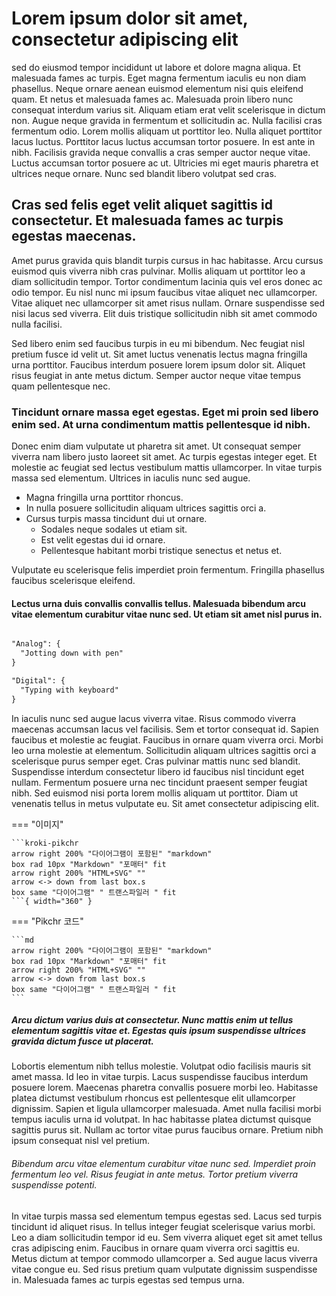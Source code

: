 # Lorem ipsum dolor sit amet, consectetur adipiscing elit

sed do eiusmod tempor incididunt ut labore et dolore magna aliqua. Et malesuada fames ac turpis. Eget magna fermentum iaculis eu non diam phasellus. Neque ornare aenean euismod elementum nisi quis eleifend quam. Et netus et malesuada fames ac. Malesuada proin libero nunc consequat interdum varius sit. Aliquam etiam erat velit scelerisque in dictum non. Augue neque gravida in fermentum et sollicitudin ac. Nulla facilisi cras fermentum odio. Lorem mollis aliquam ut porttitor leo. Nulla aliquet porttitor lacus luctus. Porttitor lacus luctus accumsan tortor posuere. In est ante in nibh. Facilisis gravida neque convallis a cras semper auctor neque vitae. Luctus accumsan tortor posuere ac ut. Ultricies mi eget mauris pharetra et ultrices neque ornare. Nunc sed blandit libero volutpat sed cras.

## Cras sed felis eget velit aliquet sagittis id consectetur. Et malesuada fames ac turpis egestas maecenas.

Amet purus gravida quis blandit turpis cursus in hac habitasse. Arcu cursus euismod quis viverra nibh cras pulvinar. Mollis aliquam ut porttitor leo a diam sollicitudin tempor. Tortor condimentum lacinia quis vel eros donec ac odio tempor. Eu nisl nunc mi ipsum faucibus vitae aliquet nec ullamcorper. Vitae aliquet nec ullamcorper sit amet risus nullam. Ornare suspendisse sed nisi lacus sed viverra. Elit duis tristique sollicitudin nibh sit amet commodo nulla facilisi.

Sed libero enim sed faucibus turpis in eu mi bibendum. Nec feugiat nisl pretium fusce id velit ut. Sit amet luctus venenatis lectus magna fringilla urna porttitor. Faucibus interdum posuere lorem ipsum dolor sit. Aliquet risus feugiat in ante metus dictum. Semper auctor neque vitae tempus quam pellentesque nec.

### Tincidunt ornare massa eget egestas. Eget mi proin sed libero enim sed. At urna condimentum mattis pellentesque id nibh.

Donec enim diam vulputate ut pharetra sit amet. Ut consequat semper viverra nam libero justo laoreet sit amet. Ac turpis egestas integer eget. Et molestie ac feugiat sed lectus vestibulum mattis ullamcorper. In vitae turpis massa sed elementum. Ultrices in iaculis nunc sed augue.

* Magna fringilla urna porttitor rhoncus.
* In nulla posuere sollicitudin aliquam ultrices sagittis orci a.
* Cursus turpis massa tincidunt dui ut ornare.
  * Sodales neque sodales ut etiam sit.
  * Est velit egestas dui id ornare.
  * Pellentesque habitant morbi tristique senectus et netus et.

Vulputate eu scelerisque felis imperdiet proin fermentum. Fringilla phasellus faucibus scelerisque eleifend.

#### Lectus urna duis convallis convallis tellus. Malesuada bibendum arcu vitae elementum curabitur vitae nunc sed. Ut etiam sit amet nisl purus in.

````md title="위 그림의 D2 코드"

"Analog": {
  "Jotting down with pen"
}

"Digital": {
  "Typing with keyboard"
}

````

In iaculis nunc sed augue lacus viverra vitae. Risus commodo viverra maecenas accumsan lacus vel facilisis. Sem et tortor consequat id. Sapien faucibus et molestie ac feugiat. Faucibus in ornare quam viverra orci. Morbi leo urna molestie at elementum. Sollicitudin aliquam ultrices sagittis orci a scelerisque purus semper eget. Cras pulvinar mattis nunc sed blandit. Suspendisse interdum consectetur libero id faucibus nisl tincidunt eget nullam. Fermentum posuere urna nec tincidunt praesent semper feugiat nibh. Sed euismod nisi porta lorem mollis aliquam ut porttitor. Diam ut venenatis tellus in metus vulputate eu. Sit amet consectetur adipiscing elit.

=== "이미지"

    ```kroki-pikchr
    arrow right 200% "다이어그램이 포함된" "markdown"
    box rad 10px "Markdown" "포매터" fit
    arrow right 200% "HTML+SVG" ""
    arrow <-> down from last box.s
    box same "다이어그램" " 트랜스파일러 " fit
    ```{ width="360" }

=== "Pikchr 코드"

    ```md
    arrow right 200% "다이어그램이 포함된" "markdown"
    box rad 10px "Markdown" "포매터" fit
    arrow right 200% "HTML+SVG" ""
    arrow <-> down from last box.s
    box same "다이어그램" " 트랜스파일러 " fit
    ```

##### Arcu dictum varius duis at consectetur. Nunc mattis enim ut tellus elementum sagittis vitae et. Egestas quis ipsum suspendisse ultrices gravida dictum fusce ut placerat.

Lobortis elementum nibh tellus molestie. Volutpat odio facilisis mauris sit amet massa. Id leo in vitae turpis. Lacus suspendisse faucibus interdum posuere lorem. Maecenas pharetra convallis posuere morbi leo. Habitasse platea dictumst vestibulum rhoncus est pellentesque elit ullamcorper dignissim. Sapien et ligula ullamcorper malesuada. Amet nulla facilisi morbi tempus iaculis urna id volutpat. In hac habitasse platea dictumst quisque sagittis purus sit. Nullam ac tortor vitae purus faucibus ornare. Pretium nibh ipsum consequat nisl vel pretium.

###### Bibendum arcu vitae elementum curabitur vitae nunc sed. Imperdiet proin fermentum leo vel. Risus feugiat in ante metus. Tortor pretium viverra suspendisse potenti. 

In vitae turpis massa sed elementum tempus egestas sed. Lacus sed turpis tincidunt id aliquet risus. In tellus integer feugiat scelerisque varius morbi. Leo a diam sollicitudin tempor id eu. Sem viverra aliquet eget sit amet tellus cras adipiscing enim. Faucibus in ornare quam viverra orci sagittis eu. Metus dictum at tempor commodo ullamcorper a. Sed augue lacus viverra vitae congue eu. Sed risus pretium quam vulputate dignissim suspendisse in. Malesuada fames ac turpis egestas sed tempus urna.